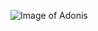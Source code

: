 ![Image of Adonis](http://4.bp.blogspot.com/-K2BDKh66Gr4/UBQJDu_FcpI/AAAAAAAABtU/dq04JFRiYd8/s1600/120728+Adonis+0003.png)
